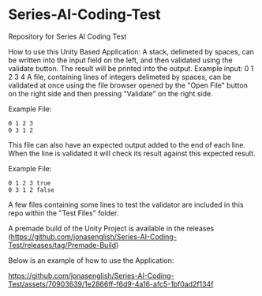 # Series-AI-Coding-Test
Repository for Series AI Coding Test

How to use this Unity Based Application:
A stack, delimeted by spaces, can be written into the input field on the left, and then validated using the validate button. The result will be printed into the output. Example input: 0 1 2 3 4
A file, containing lines of integers delimeted by spaces, can be validated at once using the file browser opened by the "Open File" button on the right side and then pressing "Validate" on the right side.

Example File:
```
0 1 2 3
0 3 1 2
```

This file can also have an expected output added to the end of each line. When the line is validated it will check its result against this expected result.

Example File:
```
0 1 2 3 true
0 3 1 2 false
```

A few files containing some lines to test the validator are included in this repo within the "Test Files" folder.

A premade build of the Unity Project is available in the releases (https://github.com/jonasenglish/Series-AI-Coding-Test/releases/tag/Premade-Build)

Below is an example of how to use the Application:

https://github.com/jonasenglish/Series-AI-Coding-Test/assets/70903639/1e2866ff-f6d9-4a16-afc5-1bf0ad2f134f

